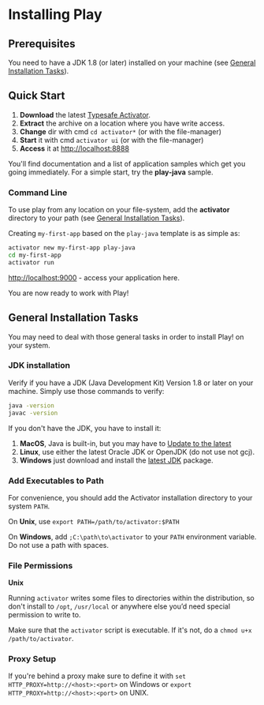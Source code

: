 <!--- Copyright (C) 2009-2015 Typesafe Inc. <http://www.typesafe.com> -->
# Installing Play

## Prerequisites

You need to have a JDK 1.8 (or later) installed on your machine (see [General Installation Tasks](#jdk-installation)).

## Quick Start

1. **Download** the latest [Typesafe Activator](http://downloads.typesafe.com/typesafe-activator/1.3.2/typesafe-activator-1.3.2-minimal.zip).
2. **Extract** the archive on a location where you have write access.
3. **Change** dir with cmd `cd activator*` (or with the file-manager)
4. **Start** it with cmd `activator ui` (or with the file-manager)
5. **Access** it at [http://localhost:8888](http://localhost:8888)

You'll find documentation and a list of application samples which get you going immediately. For a simple start, try the **play-java** sample.


### Command Line

To use play from any location on your file-system, add the **activator** directory to your path (see [General Installation Tasks](#add-executables-to-path)).

Creating `my-first-app` based on the `play-java` template is as simple as:

```bash
activator new my-first-app play-java
cd my-first-app
activator run
```

[http://localhost:9000](http://localhost:9000) - access your application here.

You are now ready to work with Play!

## General Installation Tasks

You may need to deal with those general tasks in order to install Play! on your system. 

### JDK installation

Verify if you have a JDK (Java Development Kit) Version 1.8 or later on your machine. Simply use those commands to verify:

```bash
java -version
javac -version
```

If you don't have the JDK, you have to install it:

1. **MacOS**, Java is built-in, but you may have to [Update to the latest](https://www.java.com/en/download/help/mac_install.xml)
2. **Linux**, use either the latest Oracle JDK or OpenJDK (do not use not gcj). 
3. **Windows** just download and install the [latest JDK](http://www.oracle.com/technetwork/java/javase/downloads/index.html) package.


### Add Executables to Path

For convenience, you should add the Activator installation directory to your system `PATH`.

On **Unix**, use `export PATH=/path/to/activator:$PATH`

On **Windows**, add `;C:\path\to\activator` to your `PATH` environment variable. Do not use a path with spaces.

### File Permissions

**Unix**

Running `activator` writes some files to directories within the distribution, so don't install to `/opt`, `/usr/local` or anywhere else you’d need special permission to write to.

Make sure that the `activator` script is executable. If it's not, do a `chmod u+x /path/to/activator`.

### Proxy Setup

If you're behind a proxy make sure to define it with `set HTTP_PROXY=http://<host>:<port>` on Windows or `export  HTTP_PROXY=http://<host>:<port>` on UNIX.
